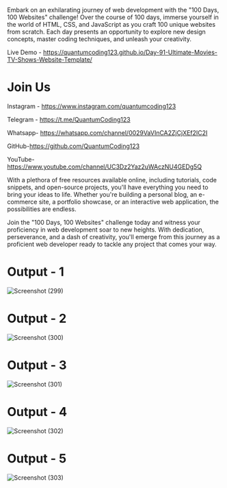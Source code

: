 Embark on an exhilarating journey of web development with the "100 Days, 100 Websites" challenge! Over the course of 100 days, immerse yourself in the world of HTML, CSS, and JavaScript as you craft 100 unique websites from scratch. Each day presents an opportunity to explore new design concepts, master coding techniques, and unleash your creativity.

Live Demo - https://quantumcoding123.github.io/Day-91-Ultimate-Movies-TV-Shows-Website-Template/

# Join Us

Instagram - https://www.instagram.com/quantumcoding123

Telegram - https://t.me/QuantumCoding123

Whatsapp- https://whatsapp.com/channel/0029VaVInCA2ZjCjXEf2IC2I

GitHub-https://github.com/QuantumCoding123

YouTube-https://www.youtube.com/channel/UC3Dz2Yaz2uWAczNU4GEDg5Q

With a plethora of free resources available online, including tutorials, code snippets, and open-source projects, you'll have everything you need to bring your ideas to life. Whether you're building a personal blog, an e-commerce site, a portfolio showcase, or an interactive web application, the possibilities are endless.

Join the "100 Days, 100 Websites" challenge today and witness your proficiency in web development soar to new heights. With dedication, perseverance, and a dash of creativity, you'll emerge from this journey as a proficient web developer ready to tackle any project that comes your way.

# Output - 1

![Screenshot (299)](https://github.com/user-attachments/assets/057a978e-e952-4438-a4dd-8461d756b3de)

# Output - 2

![Screenshot (300)](https://github.com/user-attachments/assets/a886f442-fc5b-44cc-acdd-fb528d6bd5ab)

# Output - 3

![Screenshot (301)](https://github.com/user-attachments/assets/a030e9b7-974b-4a78-b6d7-1f3d69de2f0f)

# Output - 4

![Screenshot (302)](https://github.com/user-attachments/assets/b737ecb2-e40b-483c-b9e1-87d3b40ab366)

# Output - 5

![Screenshot (303)](https://github.com/user-attachments/assets/7795bbd0-86fb-49b1-ac46-bf6b9f3e524a)

